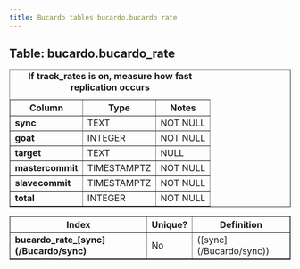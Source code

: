 ```yaml
---
title: Bucardo tables bucardo.bucardo rate
---
```



<h2>
Table: bucardo.bucardo_rate

</h2>
<table border="1" cellpadding="3">
<caption>
<b>If track_rates is on, measure how fast replication occurs</b>

</caption>
<tr>
<th>
Column

</th>
<th>
Type

</th>
<th>
Notes

</th>
</tr>
<tr>
<td>
<b>sync</b>

</td>
<td>
TEXT

</td>
<td>
NOT NULL

</td>
</tr>
<tr>
<td>
<b>goat</b>

</td>
<td>
INTEGER

</td>
<td>
NOT NULL

</td>
</tr>
<tr>
<td>
<b>target</b>

</td>
<td>
TEXT

</td>
<td>
NULL

</td>
</tr>
<tr>
<td>
<b>mastercommit</b>

</td>
<td>
TIMESTAMPTZ

</td>
<td>
NOT NULL

</td>
</tr>
<tr>
<td>
<b>slavecommit</b>

</td>
<td>
TIMESTAMPTZ

</td>
<td>
NOT NULL

</td>
</tr>
<tr>
<td>
<b>total</b>

</td>
<td>
INTEGER

</td>
<td>
NOT NULL

</td>
</tr>
</table>
<table border="1" cellpadding="3" style="margin-top: 15px">
<tr>
<th>
Index

</th>
<th>
Unique?

</th>
<th>
Definition

</th>
</tr>
<tr>
<td>
<b>bucardo_rate_[sync](/Bucardo/sync)</b>

</td>
<td>
No

</td>
<td>
([sync](/Bucardo/sync))

</td>
</tr>
</table>
